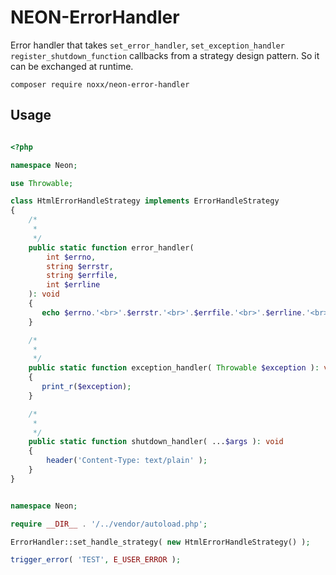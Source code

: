 # NEON-ErrorHandler

Error handler that takes `set_error_handler`, `set_exception_handler` `register_shutdown_function` callbacks from a 
strategy design pattern. So it can be exchanged at runtime.

```
composer require noxx/neon-error-handler
```
## Usage

```php

<?php

namespace Neon;

use Throwable;

class HtmlErrorHandleStrategy implements ErrorHandleStrategy
{
    /*
     *
     */
    public static function error_handler(
        int $errno,
        string $errstr,
        string $errfile,
        int $errline
    ): void
    {
       echo $errno.'<br>'.$errstr.'<br>'.$errfile.'<br>'.$errline.'<br>';
    }

    /*
     *
     */
    public static function exception_handler( Throwable $exception ): void
    {
       print_r($exception);
    }

    /*
     *
     */
    public static function shutdown_handler( ...$args ): void
    {
        header('Content-Type: text/plain' );
    }
}

```


```php

namespace Neon;

require __DIR__ . '/../vendor/autoload.php';

ErrorHandler::set_handle_strategy( new HtmlErrorHandleStrategy() );

trigger_error( 'TEST', E_USER_ERROR );

```